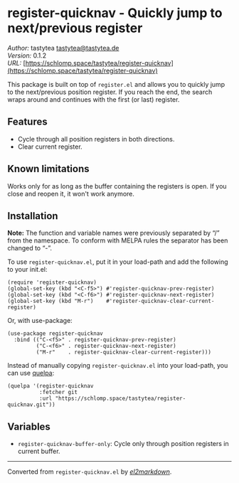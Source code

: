 # register-quicknav - Quickly jump to next/previous register

*Author:* tastytea <tastytea@tastytea.de><br>
*Version:* 0.1.2<br>
*URL:* [https://schlomp.space/tastytea/register-quicknav](https://schlomp.space/tastytea/register-quicknav)<br>

This package is built on top of `register.el` and allows you to quickly jump
to the next/previous position register.  If you reach the end, the search
wraps around and continues with the first (or last) register.

## Features

* Cycle through all position registers in both directions.
* Clear current register.

## Known limitations

Works only for as long as the buffer containing the registers is open.  If
you close and reopen it, it won't work anymore.

## Installation

**Note:** The function and variable names were previously separated by “/”
from the namespace.  To conform with MELPA rules the separator has been
changed to “-”.

To use `register-quicknav.el`, put it in your load-path and add the following
to your init.el:

    (require 'register-quicknav)
    (global-set-key (kbd "<C-f5>") #'register-quicknav-prev-register)
    (global-set-key (kbd "<C-f6>") #'register-quicknav-next-register)
    (global-set-key (kbd "M-r")    #'register-quicknav-clear-current-register)

Or, with use-package:

    (use-package register-quicknav
      :bind (("C-<f5>" . register-quicknav-prev-register)
             ("C-<f6>" . register-quicknav-next-register)
             ("M-r"    . register-quicknav-clear-current-register)))

Instead of manually copying `register-quicknav.el` into your load-path, you
can use [quelpa](https://github.com/quelpa/quelpa):

    (quelpa '(register-quicknav
              :fetcher git
              :url "https://schlomp.space/tastytea/register-quicknav.git"))

## Variables

* `register-quicknav-buffer-only`: Cycle only through position registers in
  current buffer.


---
Converted from `register-quicknav.el` by [*el2markdown*](https://github.com/Lindydancer/el2markdown).
